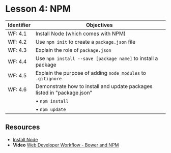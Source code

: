 # Lesson 4: NPM

Identifier   | Objectives
-------------|------------
WF: 4.1      | Install Node (which comes with NPM)
WF: 4.2      | Use `npm init` to create a `package.json` file
WF: 4.3      | Explain the role of `package.json`
WF: 4.4      | Use `npm install --save [package name]` to install a package
WF: 4.5      | Explain the purpose of adding `node_modules` to `.gitignore`
WF: 4.6      | Demonstrate how to install and update packages listed in "package.json"
             | &bull; `npm install`
             | &bull; `npm update`

## Resources
- [Install Node](https://nodejs.org/download/)
- __Video__ [Web Developer Workflow - Bower and NPM](https://www.youtube.com/watch?v=cQV-v7RJRnw&list=UUZi-0WJPUNb_LQocFMJw5dA)